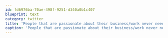 ```yaml
---
id: fd6976ba-70ae-498f-9251-d340a0b1c407
blueprint: text
category: twitter
title: 'People that are passionate about their business/work never need to read from a script or cue-cards when talking about it'
caption: 'People that are passionate about their business/work never need to read from a script or cue-cards when talking about it'
---
```

